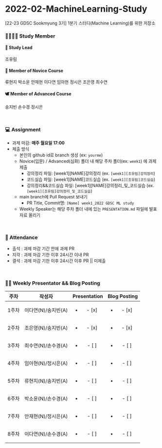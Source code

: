 # 2022-02-MachineLearning-Study
[22-23 GDSC Sookmyung 3기] 1분기 스터디(Machine Learning)를 위한 저장소
<br/>   
### 👩‍👩‍👧‍👧 Study Member
#### 🐳 Study Lead
조유림

#### 🐣 Member of Novice Course
류현지 박소윤 안재현 이다연 임아현 정시은 조은영 최수연   

#### 🕊️ Member of Advanced Course
송지빈 손수경 정시은    

<br/>   

### 💻 Assignment
- 과제 마감: **매주 월요일 17:00**
- 제출 방식
  - 본인의 github id로 branch 생성 (ex: ```yourme```)
  - Novice(입문) / Advanced(심화) 폴더 내 해당 주차 폴더(ex: ```week1```) 에 과제 제출
    - 강의정리 파일: [week1][NAME]강의정리 (ex. ```[week1][조유림]강의정리```)
    - 코드실습 파일: [week1][NAME]코드실습 (ex. ```[week1][조유림]코드실습```)
    - 강의정리&&코드실습 파일: [week1][NAME]강의정리_및_코드실습 (ex. ```[week1][조유림]강의정리_및_코드실습```)
  - main branch에 Pull Request  보내기
    - PR Title, Commit명:  ```[Name] week1_2022 GDSC ML study```
  - Weekly Speaker는 해당 주차 폴더 내에 있는 ```PRESENTATION.md``` 파일에 발표자료 올리기

<br/>   

### 🔔 Attendance
- 출석 : 과제 마감 기간 안에 과제 PR
- 지각 : 과제 마감 기한 이후 24시간 이내 PR
- 결석 : 과제 마감 기한 이후 24시간 이후 PR || 미제출

<br/>  

### 👩‍🏫 Weekly Presentator && Blog Posting

| 주차 | 작성자 | Presentation | Blog Posting |
|:----------:|:----------:|:----------:|:----------:|
| 1주차 | 이다연(N)/송지빈(A) | <ul><li>- [x] </li></ul> | <ul><li>- [x] </li></ul> |
| 2주차 | 조은영(N)/송지빈(A) | <ul><li>- [x] </li></ul> | <ul><li>- [x] </li></ul> |
| 3주차 | 최수연(N)/손수경(A) | <ul><li>- [ ] </li></ul> | <ul><li>- [ ] </li></ul> |
| 4주차 | 임아현(N)/정시은(A) | <ul><li>- [ ] </li></ul> | <ul><li>- [ ] </li></ul> |
| 5주차 | 류현지(N)/송지빈(A) | <ul><li>- [ ] </li></ul> | <ul><li>- [ ] </li></ul> |
| 6주차 | 박소윤(N)/손수경(A) | <ul><li>- [ ] </li></ul> | <ul><li>- [ ] </li></ul> |
| 7주차 | 안재현(N)/정시은(A) | <ul><li>- [ ] </li></ul> | <ul><li>- [ ] </li></ul> |
| 8주차 | 이다연(N)/손수경(A) | <ul><li>- [ ] </li></ul> | <ul><li>- [ ] </li></ul> |
